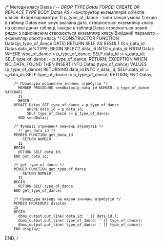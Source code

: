 /* Методи класу Datas */
-- DROP TYPE Datas FORCE;
CREATE OR REPLACE TYPE BODY Datas AS 
    /* конструктор екземплярів об'єктів класів.
    Вхідні параметри:
	   1) p_type_of_dance - типи танців
	   умова 1) якщо в таблиці Datas вже існує вказана дата,
	   створюється екземпляр класу на основі даних таблиці,
	   інакше в таблиці Datas створюється новий рядок з одночасним
	   створюється екземпляр класу 
	  Вихідний параметр - екземпляр обєкту класу */
    CONSTRUCTOR FUNCTION Datas(p_type_of_dance DATE) 
        RETURN SELF AS RESULT
    IS
        v_data_id Datas.data_id%TYPE;
    BEGIN
        SELECT data_id INTO v_data_id
        FROM Datas
        WHERE 
            type_of_dance = p_type_of_dance;
        SELF.data_id := v_data_id;
        SELF.type_of_dance := p_type_of_dance;
        RETURN;
    EXCEPTION WHEN NO_DATA_FOUND THEN
        INSERT INTO Datas (type_of_dance)
            VALUES (p_type_of_dance)
        RETURNING data_id INTO v_data_id;
        SELF.data_id := v_data_id;
        SELF.type_of_dance := p_type_of_dance;
        RETURN;
    END Datas;
    
    
        /* Процедура додавання значень атрибутів */
	      MEMBER PROCEDURE sendDatas(p_data_id NUMBER, p_type_of_dance VARCHAR)
	      IS
	      BEGIN
        UPDATE Datas SET type_of_dance = p_type_of_dance
		      WHERE data_id = p_data_id;
		      SELF.type_of_dance := p_type_of_dance;
	      END sendDatas;
    
        /* Функції отримання значень атрибутів */
	      /* get_data_id */
        MEMBER FUNCTION get_data_id
	        RETURN NUMBER 
	      IS
        BEGIN
          RETURN SELF.data_id;
        END get_data_id;
        
        /* get_type_of_dance */
        MEMBER FUNCTION get_type_of_dance
	        RETURN NUMBER 
	      IS
        BEGIN
          RETURN SELF.type_of_dance;
        END get_type_of_dance;

        /* Процедура виводу на екран значень атрибутів */
        MEMBER PROCEDURE display 
        IS
        BEGIN 
          dbms_output.put_line('data_id: ' || data_id;);
          dbms_output.put_line('type_of_dance: ' || type_of_dance);
          dbms_output.put_line('type_of_dance: ' || type_of_dance);
        END display;
END; 
/

